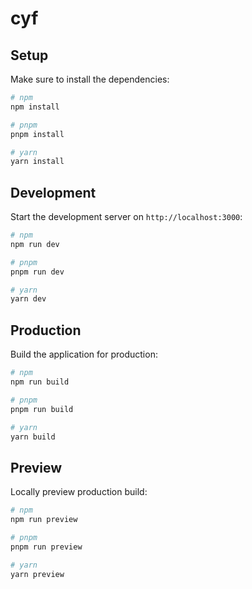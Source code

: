 # cyf

## Setup

Make sure to install the dependencies:

```bash
# npm
npm install

# pnpm
pnpm install

# yarn
yarn install
```

## Development

Start the development server on `http://localhost:3000`:

```bash
# npm
npm run dev

# pnpm
pnpm run dev

# yarn
yarn dev
```

## Production

Build the application for production:

```bash
# npm
npm run build

# pnpm
pnpm run build

# yarn
yarn build
```

## Preview

Locally preview production build:

```bash
# npm
npm run preview

# pnpm
pnpm run preview

# yarn
yarn preview
```
